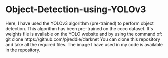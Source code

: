 # Object-Detection-using-YOLOv3
<p>
Here, I have used the YOLOv3 algorithm (pre-trained) to perform object detection. This algorithm has been pre-trained on the coco dataset. 
It's weights file is available on the YOLO website and by using the command of:<br>
git clone https://github.com/pjreddie/darknet
You can clone this repository and take all the required files. The image I have used in my code is available in the repository.
</p>
